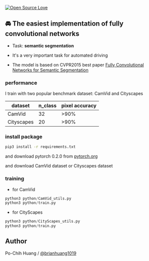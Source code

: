 [![Open Source Love](https://badges.frapsoft.com/os/v1/open-source-150x25.png?v=103)](https://github.com/ellerbrock/open-source-badges/)

## 🚘 The easiest implementation of fully convolutional networks

- Task: __semantic segmentation__

- It's a very important task for automated driving

- The model is based on CVPR2015 best paper [Fully Convolutional Networks for Semantic Segmentation](https://arxiv.org/abs/1411.4038)

### performance
I train with two popular benchmark dataset: CamVid and Cityscapes

|dataset|n_class|pixel accuracy|
|---|---|---
|CamVid|32|>90%
|Cityscapes|20|>90%

### install package
```bash
pip3 install -r requirements.txt
```

and download pytorch 0.2.0 from [pytorch.org](pytorch.org)

and download CamVid dataset or Cityscapes dataset

### training
- for CamVid
```python
python3 python/CamVid_utils.py 
python3 python/train.py
```

- for CityScapes
```python
python3 python/CityScapes_utils.py 
python3 python/train.py
```

## Author
Po-Chih Huang / [@brianhuang1019](http://brianhuang1019.github.io/)
